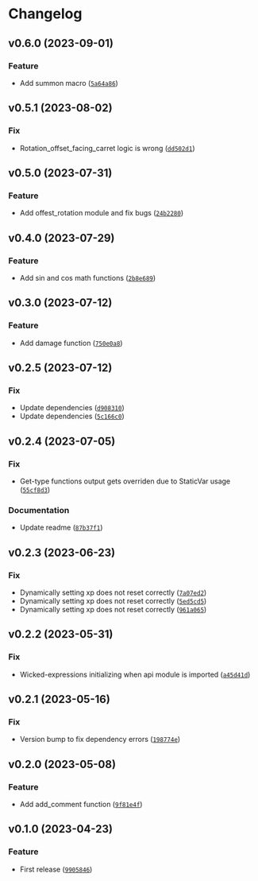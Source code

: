 # Changelog

<!--next-version-placeholder-->

## v0.6.0 (2023-09-01)

### Feature

* Add summon macro ([`5a64a86`](https://github.com/reapermc/lightning-rod/commit/5a64a861152ca1552de9f94a915c8976b50ea582))

## v0.5.1 (2023-08-02)

### Fix

* Rotation_offset_facing_carret logic is wrong ([`dd502d1`](https://github.com/reapermc/lightning-rod/commit/dd502d1a11328caea7e8f9d1b28816137799f4a5))

## v0.5.0 (2023-07-31)

### Feature

* Add offest_rotation module and fix bugs ([`24b2280`](https://github.com/reapermc/lightning-rod/commit/24b22809e1785a9b1159af63487fe6b73e23ba87))

## v0.4.0 (2023-07-29)
### Feature

* Add sin and cos math functions ([`2b8e689`](https://github.com/reapermc/lightning-rod/commit/2b8e689dc3e02508c7b00047c5d62278c9ac8a46))

## v0.3.0 (2023-07-12)
### Feature

* Add damage function ([`750e0a8`](https://github.com/reapermc/lightning-rod/commit/750e0a875aea0c833d9ccbe15a80a1dd2edfa3cf))

## v0.2.5 (2023-07-12)
### Fix

* Update dependencies ([`d908310`](https://github.com/reapermc/lightning-rod/commit/d9083106907a1fe262c6dfc7874cbaeda69529ec))
* Update dependencies ([`5c166c0`](https://github.com/reapermc/lightning-rod/commit/5c166c0d7e505f6d9eb7d242b57583680f1b9d4b))

## v0.2.4 (2023-07-05)
### Fix

* Get-type functions output gets overriden due to StaticVar usage ([`55cf8d3`](https://github.com/reapermc/lightning-rod/commit/55cf8d354fc18f0f047afa0f5415761cb32decd1))

### Documentation

* Update readme ([`87b37f1`](https://github.com/reapermc/lightning-rod/commit/87b37f137cba533d0b674339e26676ea0b948a53))

## v0.2.3 (2023-06-23)
### Fix

* Dynamically setting xp does not reset correctly ([`7a07ed2`](https://github.com/reapermc/lightning-rod/commit/7a07ed2f40c24c4b56bba99a5e2c3768a5b66ad5))
* Dynamically setting xp does not reset correctly ([`5ed5cd5`](https://github.com/reapermc/lightning-rod/commit/5ed5cd5f46d1dd00f50b5f8c30baae387642f793))
* Dynamically setting xp does not reset correctly ([`961a065`](https://github.com/reapermc/lightning-rod/commit/961a065e93451e132c89adc45c2b1c46b2304cb9))

## v0.2.2 (2023-05-31)
### Fix

* Wicked-expressions initializing when api module is imported ([`a45d41d`](https://github.com/reapermc/lightning-rod/commit/a45d41dbb0617b60aa14d6ed7dddaab005bdedc3))

## v0.2.1 (2023-05-16)
### Fix
* Version bump to fix dependency errors ([`198774e`](https://github.com/reapermc/lightning-rod/commit/198774e4a6001d07c3bd1f6ebf3c8186f1487969))

## v0.2.0 (2023-05-08)
### Feature
* Add add_comment function ([`9f81e4f`](https://github.com/reapermc/lightning-rod/commit/9f81e4f32ffe2999c56547e7d475fa17b0ce890c))

## v0.1.0 (2023-04-23)
### Feature
* First release ([`9905846`](https://github.com/reapermc/lightning-rod/commit/99058461c3c1adfc1429a41c4bf8672e9caedf2b))
